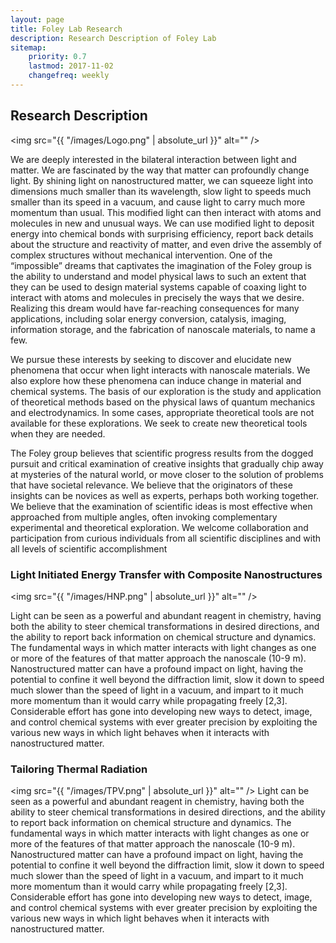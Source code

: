 ```yaml
---
layout: page
title: Foley Lab Research
description: Research Description of Foley Lab
sitemap:
    priority: 0.7
    lastmod: 2017-11-02
    changefreq: weekly
---
```

## Research Description

<span class="image left"><img src="{{ "/images/Logo.png" | absolute_url }}" alt="" /></span>

<!-- The Foley group works by the motto the difficult we do immediately, the impossible takes a little longer. -->
We are deeply interested in the bilateral interaction between light and matter. We are fascinated by the way that matter can profoundly change light. By shining light on nanostructured matter, we can squeeze light into dimensions much smaller than its wavelength, slow light to speeds much smaller than its speed in a vacuum, and cause light to carry much more momentum than usual. This modified light can then interact with atoms and molecules in new and unusual ways. We can use modified light to deposit energy into chemical bonds with surprising efficiency, report back details about the structure and reactivity of matter, and even drive the assembly of complex structures without mechanical intervention. One of the “impossible” dreams that captivates the imagination of the Foley group is the ability to understand and model physical laws to such an extent that they can be used to design material systems capable of coaxing light to interact with atoms and molecules in precisely the ways that we desire. Realizing this dream would have far-reaching consequences for many applications, including solar energy conversion, catalysis, imaging, information storage, and the fabrication of nanoscale materials, to name a few. 

We pursue these interests by seeking to discover and elucidate new phenomena that occur when light interacts with nanoscale materials. We also explore how these phenomena can induce change in material and chemical systems. The basis of our exploration is the study and application of theoretical methods based on the physical laws of quantum mechanics and electrodynamics. In some cases, appropriate theoretical tools are not available for these explorations. We seek to create new theoretical tools when they are needed. 

The Foley group believes that scientific progress results from the dogged pursuit and critical examination of creative insights that gradually chip away at mysteries of the natural world, or move closer to the solution of problems that have societal relevance. We believe that the originators of these insights can be novices as well as experts, perhaps both working together. We believe that the examination of scientific ideas is most effective when approached from multiple angles, often invoking complementary experimental and theoretical exploration. We welcome collaboration and participation from curious individuals from all scientific disciplines and with all levels of scientific accomplishment

### Light Initiated Energy Transfer with Composite Nanostructures
<span class="image left"><img src="{{ "/images/HNP.png" | absolute_url }}" alt="" /></span>
<!-- <div class="box"> <p> -->
Light can be seen as a powerful and abundant reagent in chemistry, having both the ability to steer chemical transformations in desired directions, and the ability to report back information on chemical structure and dynamics.  The fundamental ways in which matter interacts with light changes as one or more of the features of that matter approach the nanoscale (10-9 m). Nanostructured matter can have a profound impact on light, having the potential to confine it well beyond the diffraction limit, slow it down to speed much slower than the speed of light in a vacuum, and impart to it much more momentum than it would carry while propagating freely [2,3]. Considerable effort has gone into developing new ways to detect, image, and control chemical systems with ever greater precision by exploiting the various new ways in which light behaves when it interacts with nanostructured matter. 

<!--  </p> </div>  -->

### Tailoring Thermal Radiation 
<!-- <div class="box"> <p>  -->
<span class="image left"><img src="{{ "/images/TPV.png" | absolute_url }}" alt="" /></span>
Light can be seen as a powerful and abundant reagent in chemistry, having both the ability to steer chemical transformations in desired directions, and the ability to report back information on chemical structure and dynamics.  The fundamental ways in which matter interacts with light changes as one or more of the features of that matter approach the nanoscale (10-9 m). Nanostructured matter can have a profound impact on light, having the potential to confine it well beyond the diffraction limit, slow it down to speed much slower than the speed of light in a vacuum, and impart to it much more momentum than it would carry while propagating freely [2,3]. Considerable effort has gone into developing new ways to detect, image, and control chemical systems with ever greater precision by exploiting the various new ways in which light behaves when it interacts with nanostructured matter. 

 <!--  </p> </div> . -->
